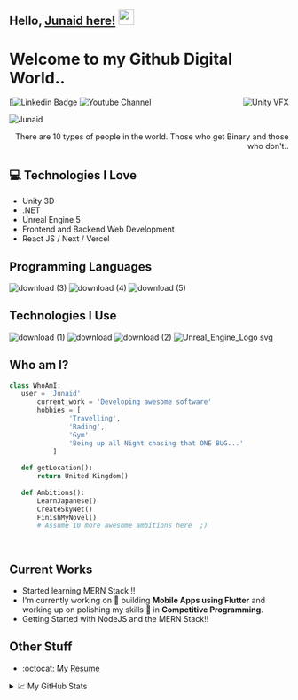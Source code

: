 ## Hello, [Junaid here!](https://www.youtube.com/c/JunaidMalik109)  <img src="https://media.giphy.com/media/Dfea7WSf004kdKj5PP/giphy.gif" width="28px" height="28px">

<h1>Welcome to my Github Digital World..</h1> 

<img src = 'https://media.giphy.com/media/Dfea7WSf004kdKj5PP/giphy.gif' alt = 'Unity VFX' align='right'/>

[![Linkedin Badge](https://img.shields.io/badge/-Junaid-blue?style=flat-square&logo=Linkedin&logoColor=white&link=www.linkedin.com/in/junaid-malik)  [![Youtube Channel](https://img.shields.io/badge/-Junaid%Malik%20109-c14438?style=flat-square&logo=Youtube&link=https://www.youtube.com/c/JunaidMalik109)](https://www.youtube.com/c/JunaidMalik109)
<p align="left"> <img src="Junaid" alt="Junaid" /> </p>

<div style="text-align: right">There are 10 types of people in the world. Those who get Binary and those who don't.. </div>

## :computer: Technologies I Love
* Unity 3D
* .NET
* Unreal Engine 5
* Frontend and Backend Web Development
* React JS / Next / Vercel


## Programming Languages
![download (3)](https://user-images.githubusercontent.com/8495748/212759303-85c92fba-2212-4218-b56e-2fcf0521a340.png)
![download (4)](https://user-images.githubusercontent.com/8495748/212759311-62bc3b6a-8644-46fe-b8d7-ca746005d990.png)
![download (5)](https://user-images.githubusercontent.com/8495748/212759318-c347fc40-90b1-44f3-beec-a11b183f9500.png)

 
 ## Technologies I Use
![download (1)](https://user-images.githubusercontent.com/8495748/212759074-d80f66ec-8721-411a-81a2-b4e0a59877f0.png)
![download](https://user-images.githubusercontent.com/8495748/212759086-d46ead38-8c00-49fc-8f4c-802ee25f4db4.png)
![download (2)](https://user-images.githubusercontent.com/8495748/212759094-06cfabc7-41bc-4474-bd78-1287a3240c71.png)
![Unreal_Engine_Logo svg](https://user-images.githubusercontent.com/8495748/212759172-846994ed-d9c9-409d-ba78-bc64954c9678.png)

 ## Who am I?
 ```python
 class WhoAmI:
 	user = 'Junaid'
		current_work = 'Developing awesome software'
		hobbies = [
				'Travelling',
				'Rading',
				'Gym'
				'Being up all Night chasing that ONE BUG...'
			]
	
	def getLocation():
		return United Kingdom()
	
	def Ambitions():
		LearnJapanese()
		CreateSkyNet()
		FinishMyNovel()
		# Assume 10 more awesome ambitions here  ;)

	
 ```
 
 
## Current Works
 * Started learning MERN Stack !!
 * I'm currently working on 🔭 building **Mobile Apps using Flutter** and working up on polishing my skills 🌱 in **Competitive Programming**.
 * Getting Started with NodeJS and the MERN Stack!!
 
## Other Stuff
  - :octocat: [My Resume](https://www.junaidmalik.org)


<details>
<summary>📈 My GitHub Stats</summary>

<p align="center"> <img src="https://github-readme-stats.vercel.app/api?username=junaid109&show_icons=true&theme=gotham" alt="Junaid" />

 
<p align="center">
<!--<img src="https://visitor-badge.glitch.me/badge?page_id=halfrost.halfrost" alt="visitor badge"/>-->
<img src="https://visitor-badge.laobi.icu/badge?page_id=halfrost.halfrost" alt="visitor badge"/>       
</p>



</details>
